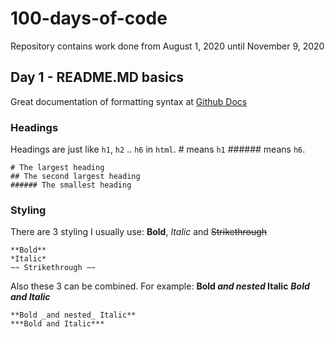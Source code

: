 # 100-days-of-code
 Repository contains work done from August 1, 2020 until November 9, 2020

## Day 1 - README.MD basics

Great documentation of formatting syntax at [Github Docs](https://docs.github.com/en/github/writing-on-github/basic-writing-and-formatting-syntax) 

### Headings

Headings are just like `h1`, `h2` .. `h6` in `html`. # means `h1` ###### means `h6`.

```
# The largest heading
## The second largest heading
###### The smallest heading
```

### Styling 

There are 3 styling I usually use: **Bold**, *Italic* and ~~Strikethrough~~

```
**Bold**
*Italic* 
~~ Strikethrough ~~
```

Also these 3 can be combined. For example: 
**Bold _and nested_ Italic**
***Bold and Italic***
```
**Bold _and nested_ Italic**
***Bold and Italic***
```



